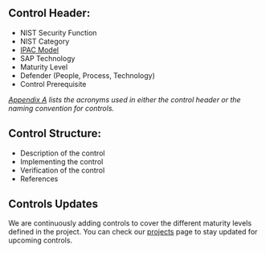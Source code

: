 ## Control Header:

- NIST Security Function
- NIST Category
- [IPAC Model](NMSM.md)
- SAP Technology
- Maturity Level
- Defender (People, Process, Technology)
- Control Prerequisite

*[Appendix A](Appendix/Appendix_A_Acronyms.md) lists the acronyms used in either the control header or the naming convention for controls.*

## Control Structure:

- Description of the control
- Implementing the control
- Verification of the control
- References

## Controls Updates

We are continuously adding controls to cover the different maturity levels defined in the project. You can check our [projects](https://github.com/NO-MONKEY/CBAS-SAP-SecurityMaturityModel/projects/1) page to stay updated for upcoming controls. 
